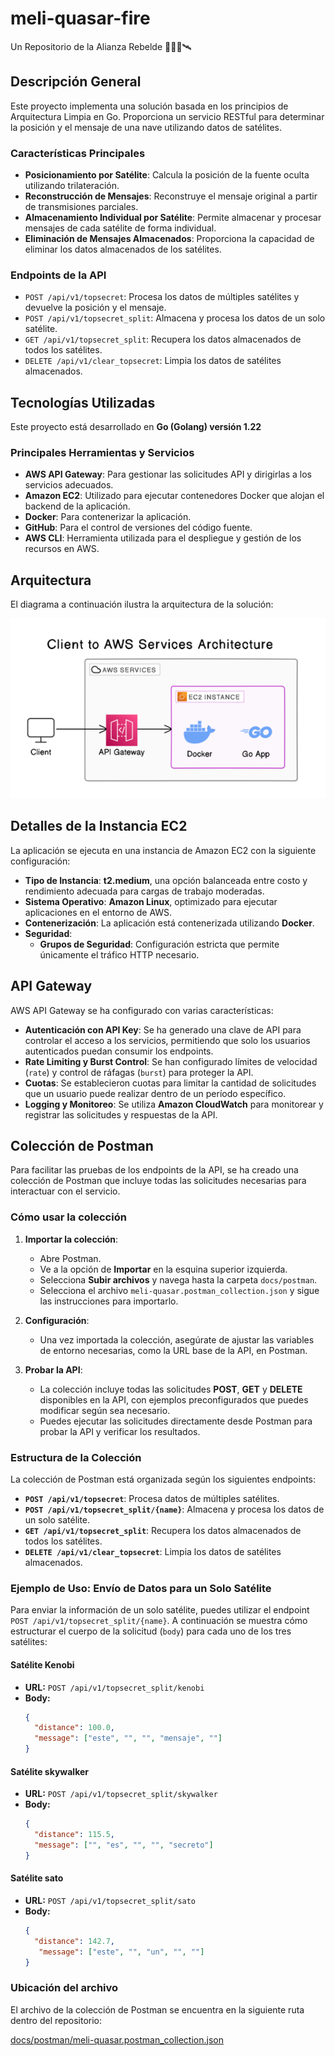 # meli-quasar-fire
Un Repositorio de la Alianza Rebelde 🧑🏻‍🚀🛰️

## Descripción General

Este proyecto implementa una solución basada en los principios de Arquitectura Limpia en Go. Proporciona un servicio RESTful para determinar la posición y el mensaje de una nave utilizando datos de satélites.

### Características Principales
- **Posicionamiento por Satélite**: Calcula la posición de la fuente oculta utilizando trilateración.
- **Reconstrucción de Mensajes**: Reconstruye el mensaje original a partir de transmisiones parciales.
- **Almacenamiento Individual por Satélite**: Permite almacenar y procesar mensajes de cada satélite de forma individual.
- **Eliminación de Mensajes Almacenados**: Proporciona la capacidad de eliminar los datos almacenados de los satélites.





### Endpoints de la API

- `POST /api/v1/topsecret`: Procesa los datos de múltiples satélites y devuelve la posición y el mensaje.
- `POST /api/v1/topsecret_split`: Almacena y procesa los datos de un solo satélite.
- `GET /api/v1/topsecret_split`: Recupera los datos almacenados de todos los satélites.
- `DELETE /api/v1/clear_topsecret`: Limpia los datos de satélites almacenados.

## Tecnologías Utilizadas

Este proyecto está desarrollado en **Go (Golang) versión 1.22**

### Principales Herramientas y Servicios

- **AWS API Gateway**: Para gestionar las solicitudes API y dirigirlas a los servicios adecuados.
- **Amazon EC2**: Utilizado para ejecutar contenedores Docker que alojan el backend de la aplicación.
- **Docker**: Para contenerizar la aplicación.
- **GitHub**: Para el control de versiones del código fuente.
- **AWS CLI**: Herramienta utilizada para el despliegue y gestión de los recursos en AWS.

## Arquitectura

El diagrama a continuación ilustra la arquitectura de la solución:

![img_2.png](docs/img_2.png)

## Detalles de la Instancia EC2

La aplicación se ejecuta en una instancia de Amazon EC2 con la siguiente configuración:

- **Tipo de Instancia**: **t2.medium**, una opción balanceada entre costo y rendimiento adecuada para cargas de trabajo moderadas.
- **Sistema Operativo**: **Amazon Linux**, optimizado para ejecutar aplicaciones en el entorno de AWS.
- **Contenerización**: La aplicación está contenerizada utilizando **Docker**.
- **Seguridad**:
    - **Grupos de Seguridad**: Configuración estricta que permite únicamente el tráfico HTTP necesario.


## API Gateway

AWS API Gateway se ha configurado con varias características:

- **Autenticación con API Key**: Se ha generado una clave de API para controlar el acceso a los servicios, permitiendo que solo los usuarios autenticados puedan consumir los endpoints.
- **Rate Limiting y Burst Control**: Se han configurado límites de velocidad (`rate`) y control de ráfagas (`burst`) para proteger la API.
- **Cuotas**: Se establecieron cuotas para limitar la cantidad de solicitudes que un usuario puede realizar dentro de un período específico.
- **Logging y Monitoreo**: Se utiliza **Amazon CloudWatch** para monitorear y registrar las solicitudes y respuestas de la API.


## Colección de Postman

Para facilitar las pruebas de los endpoints de la API, se ha creado una colección de Postman que incluye todas las solicitudes necesarias para interactuar con el servicio.

### Cómo usar la colección

1. **Importar la colección**:
    - Abre Postman.
    - Ve a la opción de **Importar** en la esquina superior izquierda.
    - Selecciona **Subir archivos** y navega hasta la carpeta `docs/postman`.
    - Selecciona el archivo `meli-quasar.postman_collection.json` y sigue las instrucciones para importarlo.

2. **Configuración**:
    - Una vez importada la colección, asegúrate de ajustar las variables de entorno necesarias, como la URL base de la API, en Postman.

3. **Probar la API**:
    - La colección incluye todas las solicitudes **POST**, **GET** y **DELETE** disponibles en la API, con ejemplos preconfigurados que puedes modificar según sea necesario.
    - Puedes ejecutar las solicitudes directamente desde Postman para probar la API y verificar los resultados.

### Estructura de la Colección

La colección de Postman está organizada según los siguientes endpoints:

- **`POST /api/v1/topsecret`**: Procesa datos de múltiples satélites.
- **`POST /api/v1/topsecret_split/{name}`**: Almacena y procesa los datos de un solo satélite.
- **`GET /api/v1/topsecret_split`**: Recupera los datos almacenados de todos los satélites.
- **`DELETE /api/v1/clear_topsecret`**: Limpia los datos de satélites almacenados.

### Ejemplo de Uso: Envío de Datos para un Solo Satélite

Para enviar la información de un solo satélite, puedes utilizar el endpoint `POST /api/v1/topsecret_split/{name}`. A continuación se muestra cómo estructurar el cuerpo de la solicitud (`body`) para cada uno de los tres satélites:

#### Satélite Kenobi

- **URL:** `POST /api/v1/topsecret_split/kenobi`
- **Body:**
  ```json
  {
    "distance": 100.0,
    "message": ["este", "", "", "mensaje", ""]
  }

#### Satélite skywalker

- **URL:** `POST /api/v1/topsecret_split/skywalker`
- **Body:**
  ```json
  {
    "distance": 115.5,
    "message": ["", "es", "", "", "secreto"]
  }

#### Satélite sato

- **URL:** `POST /api/v1/topsecret_split/sato`
- **Body:**
  ```json
  {
    "distance": 142.7,
     "message": ["este", "", "un", "", ""]
  }
### Ubicación del archivo

El archivo de la colección de Postman se encuentra en la siguiente ruta dentro del repositorio:

[docs/postman/meli-quasar.postman_collection.json](./docs/postman/meli-quasar.postman_collection.json)

